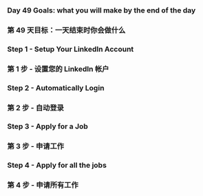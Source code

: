 ### Day 49 Goals: what you will make by the end of the day
### 第 49 天目标：一天结束时你会做什么

### Step 1 - Setup Your LinkedIn Account
### 第 1 步 - 设置您的 LinkedIn 帐户

### Step 2 - Automatically Login
### 第 2 步 - 自动登录

### Step 3 - Apply for a Job
### 第 3 步 - 申请工作

### Step 4 - Apply for all the jobs
### 第 4 步 - 申请所有工作
